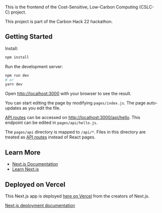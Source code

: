 This is the frontend of the Cost-Sensitive, Low-Carbon Computing (CSLC-C) project. 

This project is part of the Carbon Hack 22 hackathon.

## Getting Started

Install: 

```bash
npm install
```

Run the development server:

```bash
npm run dev
# or
yarn dev
```

Open [http://localhost:3000](http://localhost:3000) with your browser to see the result.

You can start editing the page by modifying `pages/index.js`. The page auto-updates as you edit the file.

[API routes](https://nextjs.org/docs/api-routes/introduction) can be accessed on [http://localhost:3000/api/hello](http://localhost:3000/api/hello). This endpoint can be edited in `pages/api/hello.js`.

The `pages/api` directory is mapped to `/api/*`. Files in this directory are treated as [API routes](https://nextjs.org/docs/api-routes/introduction) instead of React pages.

## Learn More

- [Next.js Documentation](https://nextjs.org/docs)
- [Learn Next.js](https://nextjs.org/learn)

## Deployed on Vercel

This Next.js app is deployed [here on Vercel](https://cslc-c.vercel.app/) from the creators of Next.js.

[Next.js deployment documentation](https://nextjs.org/docs/deployment)
